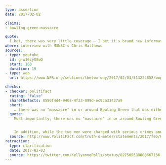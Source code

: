 ```yaml
---
type: assertion
date: 2017-02-02

claims:
- bowling-green-massacre

quote:
  I bet, there was very little coverage — I bet it's brand new information to people that President Obama had a six-month ban on the Iraqi refugee program after two Iraqis came here to this country, were radicalized — and they were the masterminds behind the Bowling Green massacre. I mean, most people don't know that because it didn't get covered.
where: interview with MSNBC's Chris Matthews
sources:
- type: youtube
  id: g-w16cyQ8wQ
  start: 163
  duration: 19
- type: web
  url: https://www.NPR.org/sections/thetwo-way/2017/02/03/513222852/bogus-bowling-green-massacre-claim-snarls-trump-adviser-conway

checks:
- checker: politifact
  rating: "false"
  sharethefacts: 8550f4d4-9408-4f33-899d-ec9ca31437a9
  short:
    … there was no "massacre" in or around Bowling Green that was either carried out or attempted.
  quote:
    Most importantly, there was no "massacre" in or around Bowling Green that was either carried out or attempted.


    In addition, while the two men were charged with serious crimes and were sentenced accordingly, it’s important to remember that everything that happened was part of a sting operation by the FBI. This means that the people of Bowling Green were not endangered at any point, and that the entire incident can be viewed as a law-enforcement success.
  source: http://www.PolitiFact.com/truth-o-meter/statements/2017/feb/03/kellyanne-conway/fact-checking-kellyanne-conways-bowling-green-mass/
retraction:
  type: clarification
  date: 2017-02-03
  source: https://twitter.com/KellyannePolls/status/827505588808667136
---
```


